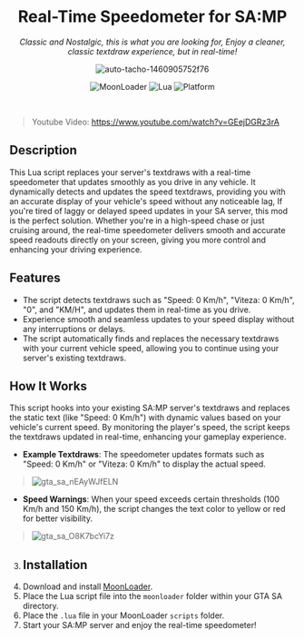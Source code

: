 

<div align='center'>

# Real-Time Speedometer for SA:MP
_Classic and Nostalgic, this is what you are looking for, Enjoy a cleaner, classic textdraw experience, but in real-time!_ <br>

![auto-tacho-1460905752f76](https://github.com/user-attachments/assets/77827fb6-5494-4c08-a925-831b4860e1c8)

![MoonLoader](https://img.shields.io/badge/MoonLoader-compatible-green.svg) ![Lua](https://img.shields.io/badge/lua-5.1-purple.svg)  ![Platform](https://img.shields.io/badge/platform-SAMP-darkgreen.svg)

</div> <br>

> Youtube Video: https://www.youtube.com/watch?v=GEejDGRz3rA

## Description
This Lua script replaces your server's textdraws with a real-time speedometer that updates smoothly as you drive in any vehicle. It dynamically detects and updates the speed textdraws, providing you with an accurate display of your vehicle's speed without any noticeable lag, If you're tired of laggy or delayed speed updates in your SA server, this mod is the perfect solution. Whether you're in a high-speed chase or just cruising around, the real-time speedometer delivers smooth and accurate speed readouts directly on your screen, giving you more control and enhancing your driving experience.

## Features
- The script detects textdraws such as "Speed: 0 Km/h", "Viteza: 0 Km/h", "0", and "KM/H", and updates them in real-time as you drive.
- Experience smooth and seamless updates to your speed display without any interruptions or delays.
- The script automatically finds and replaces the necessary textdraws with your current vehicle speed, allowing you to continue using your server's existing textdraws.

## How It Works
This script hooks into your existing SA:MP server's textdraws and replaces the static text (like "Speed: 0 Km/h") with dynamic values based on your vehicle's current speed. By monitoring the player's speed, the script keeps the textdraws updated in real-time, enhancing your gameplay experience.

- **Example Textdraws**: The speedometer updates formats such as "Speed: 0 Km/h" or "Viteza: 0 Km/h" to display the actual speed.
> ![gta_sa_nEAyWJfELN](https://github.com/user-attachments/assets/5b3e9218-fdb0-495b-bb6e-9989ec4b8186)

- **Speed Warnings**: When your speed exceeds certain thresholds (100 Km/h and 150 Km/h), the script changes the text color to yellow or red for better visibility.
> ![gta_sa_O8K7bcYi7z](https://github.com/user-attachments/assets/7a3d732a-bef9-44c5-b831-7681c2479363)


3. ## Installation
1. Download and install [MoonLoader](https://blast.hk/threads/13305/).
2. Place the Lua script file into the `moonloader` folder within your GTA SA directory.
3. Place the `.lua` file in your MoonLoader `scripts` folder.
4. Start your SA:MP server and enjoy the real-time speedometer!
